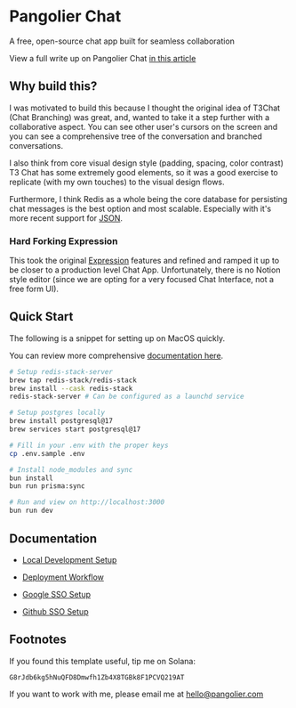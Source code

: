 # Pangolier Chat

A free, open-source chat app built for seamless collaboration

View a full write up on Pangolier Chat [in this article](https://pangolier.com/chat)

## Why build this?

I was motivated to build this because I thought the original idea of T3Chat (Chat Branching) was great, and, wanted to take it a step further with a collaborative aspect. You can see other user's cursors on the screen and you can see a comprehensive tree of the conversation and branched conversations.

I also think from core visual design style (padding, spacing, color contrast) T3 Chat has some extremely good elements, so it was a good exercise to replicate (with my own touches) to the visual design flows.

Furthermore, I think Redis as a whole being the core database for persisting chat messages is the best option and most scalable. Especially with it's more recent support for [JSON](https://redis.io/docs/latest/develop/data-types/json/).

### Hard Forking Expression

This took the original [Expression](https://pangolier.com/expression) features and refined and ramped it up to be closer to a production level Chat App. Unfortunately, there is no Notion style editor (since we are opting for a very focused Chat Interface, not a free form UI).

## Quick Start

The following is a snippet for setting up on MacOS quickly.

You can review more comprehensive [documentation here](./docs/DEV.md).

```bash
# Setup redis-stack-server
brew tap redis-stack/redis-stack
brew install --cask redis-stack
redis-stack-server # Can be configured as a launchd service

# Setup postgres locally
brew install postgresql@17
brew services start postgresql@17

# Fill in your .env with the proper keys
cp .env.sample .env

# Install node_modules and sync
bun install
bun run prisma:sync

# Run and view on http://localhost:3000
bun run dev
```

## Documentation

- [Local Development Setup](./docs/DEV.md)

- [Deployment Workflow](./docs/DEPLOY.md)

- [Google SSO Setup](./docs/GOOGLE.md)

- [Github SSO Setup](./docs/GITHUB.md)

## Footnotes

If you found this template useful, tip me on Solana:

```crypto
G8rJdb6kg5hNuQFD8Dmwfh1Zb4X8TGBk8F1PCVQ219AT
```

If you want to work with me, please email me at <hello@pangolier.com>
